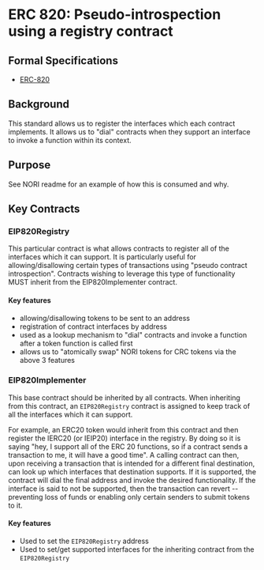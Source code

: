 # ERC 820: Pseudo-introspection using a registry contract

## Formal Specifications

- [ERC-820](https://github.com/ethereum/EIPs/issues/820)

## Background

This standard allows us to register the interfaces which each contract implements. It allows us to "dial" contracts when they support an interface to invoke a function within its context.

## Purpose

See NORI readme for an example of how this is consumed and why.

## Key Contracts

### EIP820Registry

This particular contract is what allows contracts to register all of the interfaces which it can support. It is particularly useful for allowing/disallowing certain types of transactions using "pseudo contract introspection". Contracts wishing to leverage this type of functionality MUST inherit from the EIP820Implementer contract.

#### Key features

- allowing/disallowing tokens to be sent to an address
- registration of contract interfaces by address
- used as a lookup mechanism to "dial" contracts and invoke a function after a token function is called first
- allows us to "atomically swap" NORI tokens for CRC tokens via the above 3 features

### EIP820Implementer

This base contract should be inherited by all contracts. When inheriting from this contract, an `EIP820Registry` contract is assigned to keep track of all the interfaces which it can support.

For example, an ERC20 token would inherit from this contract and then register the IERC20 (or IEIP20) interface in the registry. By doing so it is saying "hey, I support all of the ERC 20 functions, so if a contract sends a transaction to me, it will have a good time". A calling contract can then, upon receiving a transaction that is intended for a different final destination, can look up which interfaces that destination supports. If it is supported, the contract will dial the final address and invoke the desired functionality. If the interface is said to not be supported, then the transaction can revert -- preventing loss of funds or enabling only certain senders to submit tokens to it.

#### Key features

- Used to set the `EIP820Registry` address
- Used to set/get supported interfaces for the inheriting contract from the `EIP820Registry`
